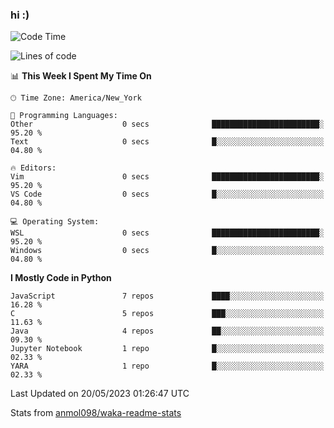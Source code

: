 ### hi :)

<!--START_SECTION:waka-->
![Code Time](http://img.shields.io/badge/Code%20Time-971%20hrs%209%20mins-blue)

![Lines of code](https://img.shields.io/badge/From%20Hello%20World%20I%27ve%20Written-3.5%20million%20lines%20of%20code-blue)

📊 **This Week I Spent My Time On** 

```text
🕑︎ Time Zone: America/New_York

💬 Programming Languages: 
Other                    0 secs              ████████████████████████░   95.20 % 
Text                     0 secs              █░░░░░░░░░░░░░░░░░░░░░░░░   04.80 % 

🔥 Editors: 
Vim                      0 secs              ████████████████████████░   95.20 % 
VS Code                  0 secs              █░░░░░░░░░░░░░░░░░░░░░░░░   04.80 % 

💻 Operating System: 
WSL                      0 secs              ████████████████████████░   95.20 % 
Windows                  0 secs              █░░░░░░░░░░░░░░░░░░░░░░░░   04.80 % 
```

**I Mostly Code in Python** 

```text
JavaScript               7 repos             ████░░░░░░░░░░░░░░░░░░░░░   16.28 % 
C                        5 repos             ███░░░░░░░░░░░░░░░░░░░░░░   11.63 % 
Java                     4 repos             ██░░░░░░░░░░░░░░░░░░░░░░░   09.30 % 
Jupyter Notebook         1 repo              █░░░░░░░░░░░░░░░░░░░░░░░░   02.33 % 
YARA                     1 repo              █░░░░░░░░░░░░░░░░░░░░░░░░   02.33 % 
```




 Last Updated on 20/05/2023 01:26:47 UTC
<!--END_SECTION:waka-->

Stats from [anmol098/waka-readme-stats](https://github.com/anmol098/waka-readme-stats)